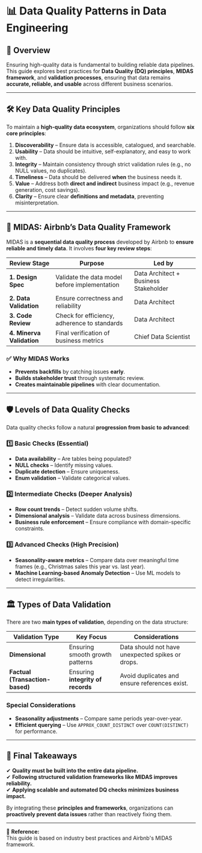# 📊 Data Quality Patterns in Data Engineering

## 📌 Overview
Ensuring high-quality data is fundamental to building reliable data pipelines. This guide explores best practices for **Data Quality (DQ) principles**, **MIDAS framework**, and **validation processes**, ensuring that data remains **accurate, reliable, and usable** across different business scenarios.

---

## 🛠️ **Key Data Quality Principles**
To maintain a **high-quality data ecosystem**, organizations should follow **six core principles**:

1. **Discoverability** – Ensure data is accessible, catalogued, and searchable.
2. **Usability** – Data should be intuitive, self-explanatory, and easy to work with.
3. **Integrity** – Maintain consistency through strict validation rules (e.g., no NULL values, no duplicates).
4. **Timeliness** – Data should be delivered **when** the business needs it.
5. **Value** – Address both **direct and indirect** business impact (e.g., revenue generation, cost savings).
6. **Clarity** – Ensure clear **definitions and metadata**, preventing misinterpretation.

---

## 🚀 **MIDAS: Airbnb’s Data Quality Framework**
MIDAS is a **sequential data quality process** developed by Airbnb to **ensure reliable and timely data**. It involves **four key review steps**:

| **Review Stage**  | **Purpose**  | **Led by**  |
|------------------|-------------|-------------|
| **1. Design Spec** | Validate the data model before implementation | Data Architect + Business Stakeholder |
| **2. Data Validation** | Ensure correctness and reliability | Data Architect |
| **3. Code Review** | Check for efficiency, adherence to standards | Data Architect |
| **4. Minerva Validation** | Final verification of business metrics | Chief Data Scientist |

### ✅ **Why MIDAS Works**
- **Prevents backfills** by catching issues **early**.
- **Builds stakeholder trust** through systematic review.
- **Creates maintainable pipelines** with clear documentation.

---

## 🛡️ **Levels of Data Quality Checks**
Data quality checks follow a natural **progression from basic to advanced**:

### **1️⃣ Basic Checks (Essential)**
- **Data availability** – Are tables being populated?
- **NULL checks** – Identify missing values.
- **Duplicate detection** – Ensure uniqueness.
- **Enum validation** – Validate categorical values.

### **2️⃣ Intermediate Checks (Deeper Analysis)**
- **Row count trends** – Detect sudden volume shifts.
- **Dimensional analysis** – Validate data across business dimensions.
- **Business rule enforcement** – Ensure compliance with domain-specific constraints.

### **3️⃣ Advanced Checks (High Precision)**
- **Seasonality-aware metrics** – Compare data over meaningful time frames (e.g., Christmas sales this year vs. last year).
- **Machine Learning-based Anomaly Detection** – Use ML models to detect irregularities.

---

## 🏛️ **Types of Data Validation**
There are two **main types of validation**, depending on the data structure:

| **Validation Type**  | **Key Focus**  | **Considerations**  |
|---------------------|---------------|---------------------|
| **Dimensional** | Ensuring smooth growth patterns | Data should not have unexpected spikes or drops. |
| **Factual (Transaction-based)** | Ensuring **integrity of records** | Avoid duplicates and ensure references exist. |

### **Special Considerations**
- **Seasonality adjustments** – Compare same periods year-over-year.
- **Efficient querying** – Use `APPROX_COUNT_DISTINCT` over `COUNT(DISTINCT)` for performance.

---

## 📌 **Final Takeaways**
✔ **Quality must be built into the entire data pipeline.**  
✔ **Following structured validation frameworks like MIDAS improves reliability.**  
✔ **Applying scalable and automated DQ checks minimizes business impact.**  

By integrating these **principles and frameworks**, organizations can **proactively prevent data issues** rather than reactively fixing them.

---

🔗 **Reference:**  
This guide is based on industry best practices and Airbnb's MIDAS framework.
